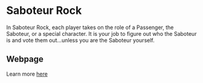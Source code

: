 # Saboteur Rock

In Saboteur Rock, each player takes on the role of a Passenger, the Saboteur, or a special character. It is your job to figure out who the Saboteur is and vote them out…unless you are the Saboteur yourself.

## Webpage

Learn more [here](https://www.saboteurrock.com/)
